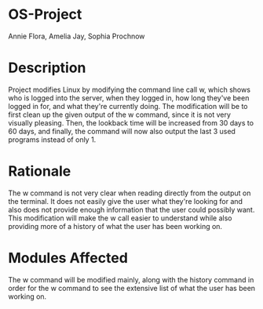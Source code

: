 # OS-Project
Annie Flora, Amelia Jay, Sophia Prochnow

# Description
Project modifies Linux by modifying the command line call w, which shows who is logged into the server, when they logged in, how long they've been logged in for, and what they're currently doing. The modification will be to first clean up the given output of the w command, since it is not very visually pleasing. Then, the lookback time will be increased from 30 days to 60 days, and finally, the command will now also output the last 3 used programs instead of only 1.

# Rationale
The w command is not very clear when reading directly from the output on the terminal. It does not easily give the user what they're looking for and also does not provide enough information that the user could possibly want. This modification will make the w call easier to understand while also providing more of a history of what the user has been working on.

# Modules Affected
The w command will be modified mainly, along with the history command in order for the w command to see the extensive list of what the user has been working on.
